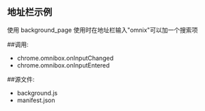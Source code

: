 ﻿地址栏示例
------------
使用 background_page
使用时在地址栏输入"omnix"可以加一个搜索项

##调用:
 - chrome.omnibox.onInputChanged
 - chrome.omnibox.onInputEntered

##源文件:
 - background.js
 - manifest.json